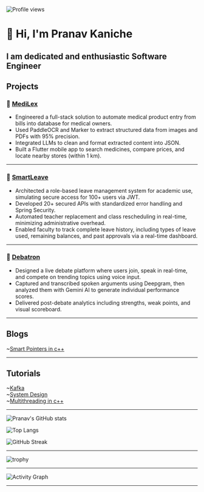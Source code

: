 ![Profile views](https://komarev.com/ghpvc/?username=Pranav-1717&color=blue&style=flat-square)

# 👋 Hi, I'm Pranav Kaniche
I am dedicated and enthusiastic Software Engineer
---

## Projects
### 🔹 [MediLex](https://github.com/Pranav-1717/MediLex)  
- Engineered a full-stack solution to automate medical product entry from bills into database for medical owners.
- Used PaddleOCR and Marker to extract structured data from images and PDFs with 95% precision.
- Integrated LLMs to clean and format extracted content into JSON.
- Built a Flutter mobile app to search medicines, compare prices, and locate nearby stores (within 1 km).

---

### 🔹 [SmartLeave](https://github.com/vedant-rgb/LeaveManagementSystem)  
- Architected a role-based leave management system for academic use, simulating secure access for 100+ users via JWT.
- Developed 20+ secured APIs with standardized error handling and Spring Security.
- Automated teacher replacement and class rescheduling in real-time, minimizing administrative overhead.
- Enabled faculty to track complete leave history, including types of leave used, remaining balances, and past approvals via a real-time dashboard. 

---

### 🔹 [Debatron](https://github.com/Pranav-1717/Debatron)  
- Designed a live debate platform where users join, speak in real-time, and compete on trending topics using voice input.
- Captured and transcribed spoken arguments using Deepgram, then analyzed them with Gemini AI to generate individual performance scores.
- Delivered post-debate analytics including strengths, weak points, and visual scoreboard.

---
## Blogs
~[Smart Pointers  in c++](https://smartpointers0.wordpress.com/)

---
## Tutorials

~[Kafka](https://github.com/Pranav-1717/kafka-nodejs-tutorial)<br>
~[System Design](https://github.com/Pranav-1717/System_Design_Tutorials)<br>
~[Multithreading in c++](https://github.com/Pranav-1717/multithreading_in_cpp)<br>

---

![Pranav's GitHub stats](https://github-readme-stats.vercel.app/api?username=Pranav-1717&show_icons=true&theme=tokyonight)

![Top Langs](https://github-readme-stats.vercel.app/api/top-langs/?username=Pranav-1717&layout=compact&theme=tokyonight)

![GitHub Streak](https://github-readme-streak-stats-eight.vercel.app/?user=Pranav-1717&theme=tokyonight&hide_border=true)

---


![trophy](https://github-profile-trophy.vercel.app/?username=Pranav-1717&theme=onedark)

---


![Activity Graph](https://github-readme-activity-graph.vercel.app/graph?username=Pranav-1717&theme=react-dark)

---


